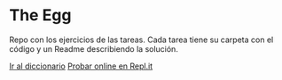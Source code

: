# The Egg

Repo con los ejercicios de las tareas. Cada tarea tiene su carpeta con el código y un Readme describiendo la solución.

[Ir al diccionario](https://www.notion.so/5f0d36e27bb448149f07eca7ee5c2b49?v=3123ca19b70f451eb6e33877298a446f)
[Probar online en Repl.it](https://repl.it/@EnekoBikandi/theeggai)